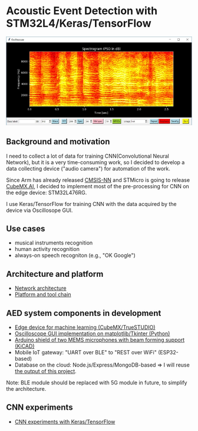 # Acoustic Event Detection with STM32L4/Keras/TensorFlow

![](./oscilloscope/screenshots/spectrogram(psd)_small.jpg)

## Background and motivation

I need to collect a lot of data for training CNN(Convolutional Neural Network), but it is a very time-consuming work, so I decided to develop a data collecting device ("audio camera") for automation of the work.

Since Arm has already released [CMSIS-NN](http://www.keil.com/pack/doc/CMSIS_Dev/NN/html/index.html) and STMicro is going to release [CubeMX.AI](https://www.st.com/content/st_com/en/about/innovation---technology/artificial-intelligence.html), I decided to implement most of the pre-processing for CNN on the edge device: STM32L476RG.

I use Keras/TensorFlow for training CNN with the data acquired by the device via Oscillosope GUI.

## Use cases

- musical instruments recognition
- human activity recognition
- always-on speech recogniton (e.g., "OK Google")

## Architecture and platform

- [Network architecture](./NETWORK.md)
- [Platform and tool chain](./PLATFORM.md)

## AED system components in development

- [Edge device for machine learning (CubeMX/TrueSTUDIO)](./stm32)
- [Oscilloscope GUI implementation on matplotlib/Tkinter (Python)](./oscilloscope)
- [Arduino shield of two MEMS microphones with beam forming support (KiCAD)](./kicad)
- Mobile IoT gateway: "UART over BLE" to "REST over WiFi" (ESP32-based)
- Database on the cloud: Node.js/Express/MongoDB-based => I will reuse [the output of this project](https://github.com/araobp/api-server).

Note: BLE module should be replaced with 5G module in future, to simplify the architecture.

## CNN experiments

- [CNN experiments with Keras/TensorFlow](./tensorflow)
